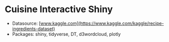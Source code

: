 # Cuisine Interactive Shiny

- Datasource: [www.kaggle.com](https://www.kaggle.com/kaggle/recipe-ingredients-dataset)
- Packages: shiny, tidyverse, DT, d3wordcloud, plotly
